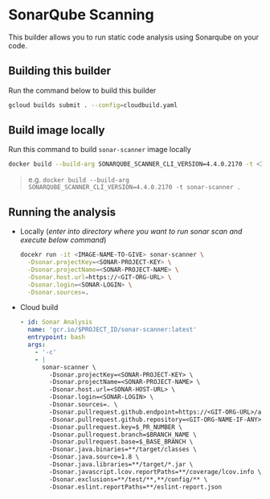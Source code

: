 # SonarQube Scanning
This builder allows you to run static code analysis using Sonarqube on your code.

## Building this builder
Run the command below to build this builder

```sh
gcloud builds submit . --config=cloudbuild.yaml
```

## Build image locally
Run this command to build `sonar-scanner` image locally

```sh
docker build --build-arg SONARQUBE_SCANNER_CLI_VERSION=4.4.0.2170 -t <IMAGE-NAME-TO-GIVE> .
```
> e.g. `docker build --build-arg SONARQUBE_SCANNER_CLI_VERSION=4.4.0.2170 -t sonar-scanner .`

## Running the analysis
- Locally (_enter into directory where you want to run sonar scan and execute below command_)

  ```sh
  docekr run -it <IMAGE-NAME-TO-GIVE> sonar-scanner \
    -Dsonar.projectKey=<SONAR-PROJECT-KEY> \
    -Dsonar.projectName=<SONAR-PROJECT-NAME> \
    -Dsonar.host.url=https://<GIT-ORG-URL> \
    -Dsonar.login=<SONAR-LOGIN> \
    -Dsonar.sources=.
  ```

- Cloud build

  ```yaml
  - id: Sonar Analysis
    name: 'gcr.io/$PROJECT_ID/sonar-scanner:latest'
    entrypoint: bash
    args:
      - '-c'
      - |
        sonar-scanner \
          -Dsonar.projectKey=<SONAR-PROJECT-KEY> \
          -Dsonar.projectName=<SONAR-PROJECT-NAME> \
          -Dsonar.host.url=<SONAR-HOST-URL> \
          -Dsonar.login=<SONAR-LOGIN> \
          -Dsonar.sources=. \
          -Dsonar.pullrequest.github.endpoint=https://<GIT-ORG-URL>/api/v3 \
          -Dsonar.pullrequest.github.repository=<GIT-ORG-NAME-IF-ANY>/$REPO_NAME \
          -Dsonar.pullrequest.key=$_PR_NUMBER \
          -Dsonar.pullrequest.branch=$BRANCH_NAME \
          -Dsonar.pullrequest.base=$_BASE_BRANCH \
          -Dsonar.java.binaries=**/target/classes \
          -Dsonar.java.source=1.8 \
          -Dsonar.java.libraries=**/target/*.jar \
          -Dsonar.javascript.lcov.reportPaths=**/coverage/lcov.info \
          -Dsonar.exclusions=**/test/**,**/config/** \
          -Dsonar.eslint.reportPaths=**/eslint-report.json
  ```
